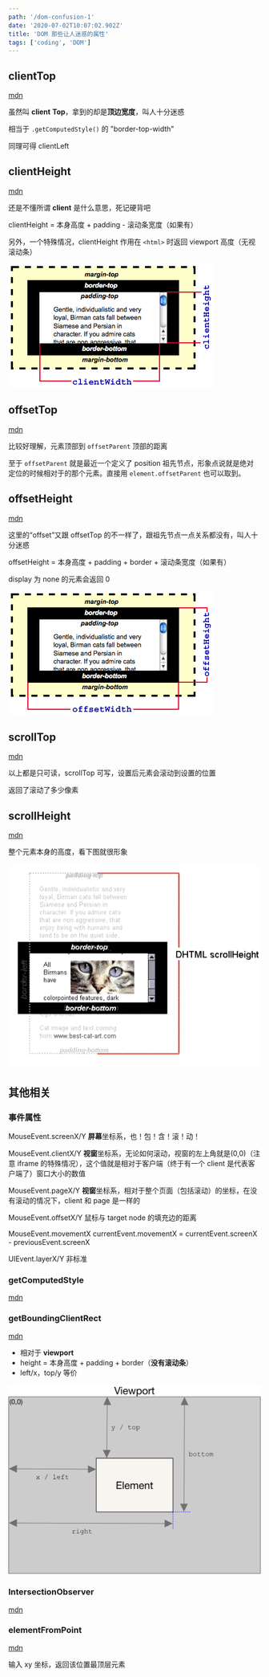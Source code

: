 ```yaml
---
path: '/dom-confusion-1'
date: '2020-07-02T10:07:02.902Z'
title: 'DOM 那些让人迷惑的属性'
tags: ['coding', 'DOM']
---
```


## clientTop

[mdn](https://developer.mozilla.org/en-US/docs/Web/API/Element/clientTop)

虽然叫 **client** **Top**，拿到的却是**顶边宽度**，叫人十分迷惑

相当于 `.getComputedStyle()` 的 "border-top-width"

同理可得 clientLeft

## clientHeight

[mdn](https://developer.mozilla.org/en-US/docs/Web/API/Element/clientHeight)

还是不懂所谓 **client** 是什么意思，死记硬背吧

clientHeight = 本身高度 + padding - 滚动条宽度（如果有）

另外，一个特殊情况，clientHeight 作用在 `<html>` 时返回 viewport 高度（无视滚动条）

![clientHeight](Dimensions-client.png)

## offsetTop

[mdn](https://developer.mozilla.org/en-US/docs/Web/API/HTMLElement/offsetTop)

比较好理解，元素顶部到 `offsetParent` 顶部的距离

至于 `offsetParent` 就是最近一个定义了 position 祖先节点，形象点说就是绝对定位的时候相对于的那个元素。直接用 `element.offsetParent` 也可以取到。

## offsetHeight

[mdn](https://developer.mozilla.org/en-US/docs/Web/API/HTMLElement/offsetHeight)

这里的“offset”又跟 offsetTop 的不一样了，跟祖先节点一点关系都没有，叫人十分迷惑

offsetHeight = 本身高度 + padding + border + 滚动条宽度（如果有）

display 为 none 的元素会返回 0

![clientHeight](Dimensions-offset.png)

## scrollTop

[mdn](https://developer.mozilla.org/en-US/docs/Web/API/Element/scrollTop)

以上都是只可读，scrollTop 可写，设置后元素会滚动到设置的位置

返回了滚动了多少像素

## scrollHeight

[mdn](https://developer.mozilla.org/en-US/docs/Web/API/Element/scrollHeight)

整个元素本身的高度，看下图就很形象

![](ScrollHeight.png)

## 其他相关

### 事件属性

MouseEvent.screenX/Y **屏幕**坐标系，也！包！含！滚！动！

MouseEvent.clientX/Y **视窗**坐标系，无论如何滚动，视窗的左上角就是(0,0)（注意 iframe 的特殊情况），这个值就是相对于客户端（终于有一个 client 是代表客户端了）窗口大小的数值

MouseEvent.pageX/Y **视窗**坐标系，相对于整个页面（包括滚动）的坐标，在没有滚动的情况下，client 和 page 是一样的

MouseEvent.offsetX/Y 鼠标与 target node 的填充边的距离

MouseEvent.movementX currentEvent.movementX = currentEvent.screenX - previousEvent.screenX

UIEvent.layerX/Y 非标准

### getComputedStyle

[mdn](https://developer.mozilla.org/en-US/docs/Web/API/Window/getComputedStyle)

### getBoundingClientRect

[mdn](https://developer.mozilla.org/en-US/docs/Web/API/Element/getBoundingClientRect)

- 相对于 **viewport**
- height = 本身高度 + padding + border（**没有滚动条**）
- left/x，top/y 等价

![](element-box-diagram.png)

### IntersectionObserver

[mdn](https://developer.mozilla.org/en-US/docs/Web/API/Intersection_Observer_API)

### elementFromPoint

[mdn](https://developer.mozilla.org/en-US/docs/Web/API/DocumentOrShadowRoot/elementsFromPoint)

输入 xy 坐标，返回该位置最顶层元素